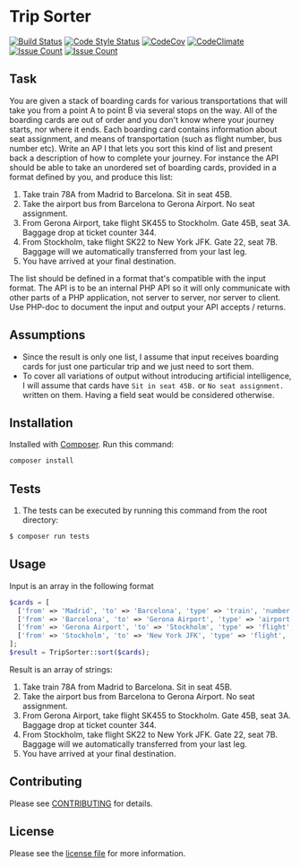 # Trip Sorter

[![Build Status](https://travis-ci.org/sasakocic/trip-sorter.svg)](https://travis-ci.org/sasakocic/trip-sorter)
[![Code Style Status](https://styleci.io/repos/83059149/shield)](https://styleci.io/repos/101542570)
[![CodeCov](https://img.shields.io/codecov/c/github/sasakocic/trip-sorter.svg)](https://codecov.io/gh/sasakocic/trip-sorter)
[![CodeClimate](https://api.codeclimate.com/v1/badges/024ca63cc345a23bf71d/maintainability)](https://codeclimate.com/github/sasakocic/trip-sorter)
[![Issue Count](https://codeclimate.com/github/sasakocic/trip-sorter/badges/issue_count.svg)](https://codeclimate.com/github/sasakocic/trip-sorter)
[![Issue Count](https://scrutinizer-ci.com/g/sasakocic/trip-sorter/badges/quality-score.png?b=master)](https://scrutinizer-ci.com/g/sasakocic/trip-sorter/?branch=master)

## Task

You are given a stack of boarding cards for various transportations that will take you from a point A to point B via several stops on the way. All of the boarding cards are out of order and you don't know where your journey starts, nor where it ends. Each boarding card contains information about seat assignment, and means of transportation (such as flight number, bus number etc).
Write an AP
I that lets you sort this kind of list and present back a description of how to complete your journey.
For instance the API should be able to take an unordered set of boarding cards, provided in a format defined by you, and produce this list:

1. Take train 78A from Madrid to Barcelona. Sit in seat 45B.
2. Take the airport bus from Barcelona to Gerona Airport. No seat assignment.
3. From Gerona Airport, take flight SK455 to Stockholm. Gate 45B, seat 3A.
Baggage drop at ticket counter 344.
4. From Stockholm, take flight SK22 to New York JFK. Gate 22, seat 7B.
Baggage will we automatically transferred from your last leg.
5. You have arrived at your final destination.

The list should be defined in a format that's compatible with the input format.
The API is to be an internal PHP API so it will only communicate with other parts of a PHP application, not server to server, nor server to client.
Use PHP-doc to document the input and output your API accepts / returns.

## Assumptions
- Since the result is only one list, I assume that input receives boarding cards for just one particular trip and we just need to sort them.
- To cover all variations of output without introducing artificial intelligence, I will assume that cards have `Sit in seat 45B.` or `No seat assignment.` written on them. Having a field seat would be considered otherwise.

## Installation

Installed with [Composer](https://getcomposer.org/). Run this command:

```sh
composer install
```

## Tests

1. The tests can be executed by running this command from the root directory:

```bash
$ composer run tests
```

## Usage

Input is an array in the following format
```php
$cards = [
  ['from' => 'Madrid', 'to' => 'Barcelona', 'type' => 'train', 'number' => '78A', 'info' => 'Sit in seat 45B.'],
  ['from' => 'Barcelona', 'to' => 'Gerona Airport', 'type' => 'airport bus', 'number' => '', 'info' => 'No seat assignment.'],
  ['from' => 'Gerona Airport', 'to' => 'Stockholm', 'type' => 'flight', 'number' => 'SK455', 'seat' => '3A', 'info' => 'Gate 45B, seat 3A. Baggage drop at ticket counter 344.'],
  ['from' => 'Stockholm', 'to' => 'New York JFK', 'type' => 'flight', 'number' => 'SK455', 'seat' => '7B', 'info' => 'Gate 22. Baggage will we automatically transferred from your last leg.'],
];
$result = TripSorter::sort($cards);
```

Result is an array of strings:

1. Take train 78A from Madrid to Barcelona. Sit in seat 45B.
2. Take the airport bus from Barcelona to Gerona Airport. No seat assignment.
3. From Gerona Airport, take flight SK455 to Stockholm. Gate 45B, seat 3A.
Baggage drop at ticket counter 344.
4. From Stockholm, take flight SK22 to New York JFK. Gate 22, seat 7B.
Baggage will we automatically transferred from your last leg.
5. You have arrived at your final destination.

## Contributing

Please see [CONTRIBUTING](CONTRIBUTING.md) for details.


## License

Please see the [license file](LICENSE) for more information.
